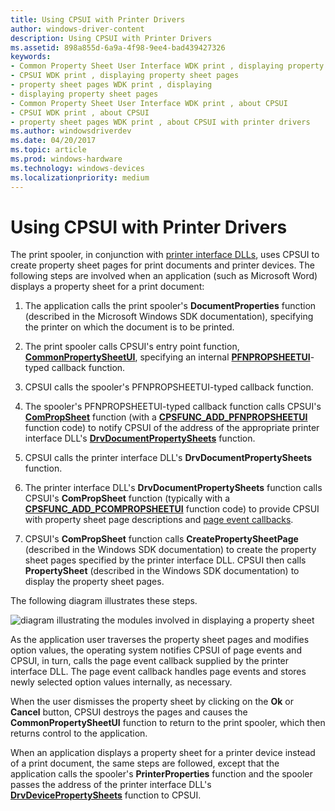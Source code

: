 ```yaml
---
title: Using CPSUI with Printer Drivers
author: windows-driver-content
description: Using CPSUI with Printer Drivers
ms.assetid: 898a855d-6a9a-4f98-9ee4-bad439427326
keywords:
- Common Property Sheet User Interface WDK print , displaying property sheet pages
- CPSUI WDK print , displaying property sheet pages
- property sheet pages WDK print , displaying
- displaying property sheet pages
- Common Property Sheet User Interface WDK print , about CPSUI
- CPSUI WDK print , about CPSUI
- property sheet pages WDK print , about CPSUI with printer drivers
ms.author: windowsdriverdev
ms.date: 04/20/2017
ms.topic: article
ms.prod: windows-hardware
ms.technology: windows-devices
ms.localizationpriority: medium
---
```


# Using CPSUI with Printer Drivers





The print spooler, in conjunction with [printer interface DLLs](printer-interface-dll.md), uses CPSUI to create property sheet pages for print documents and printer devices. The following steps are involved when an application (such as Microsoft Word) displays a property sheet for a print document:

1.  The application calls the print spooler's **DocumentProperties** function (described in the Microsoft Windows SDK documentation), specifying the printer on which the document is to be printed.

2.  The print spooler calls CPSUI's entry point function, [**CommonPropertySheetUI**](https://msdn.microsoft.com/library/windows/hardware/ff546148), specifying an internal [**PFNPROPSHEETUI**](https://msdn.microsoft.com/library/windows/hardware/ff559812)-typed callback function.

3.  CPSUI calls the spooler's PFNPROPSHEETUI-typed callback function.

4.  The spooler's PFNPROPSHEETUI-typed callback function calls CPSUI's [**ComPropSheet**](https://msdn.microsoft.com/library/windows/hardware/ff546207) function (with a [**CPSFUNC\_ADD\_PFNPROPSHEETUI**](https://msdn.microsoft.com/library/windows/hardware/ff546391) function code) to notify CPSUI of the address of the appropriate printer interface DLL's [**DrvDocumentPropertySheets**](https://msdn.microsoft.com/library/windows/hardware/ff548548) function.

5.  CPSUI calls the printer interface DLL's **DrvDocumentPropertySheets** function.

6.  The printer interface DLL's **DrvDocumentPropertySheets** function calls CPSUI's **ComPropSheet** function (typically with a [**CPSFUNC\_ADD\_PCOMPROPSHEETUI**](https://msdn.microsoft.com/library/windows/hardware/ff546388) function code) to provide CPSUI with property sheet page descriptions and [page event callbacks](page-event-callbacks.md).

7.  CPSUI's **ComPropSheet** function calls **CreatePropertySheetPage** (described in the Windows SDK documentation) to create the property sheet pages specified by the printer interface DLL. CPSUI then calls **PropertySheet** (described in the Windows SDK documentation) to display the property sheet pages.

The following diagram illustrates these steps.

![diagram illustrating the modules involved in displaying a property sheet](images/usecpsui.png)

As the application user traverses the property sheet pages and modifies option values, the operating system notifies CPSUI of page events and CPSUI, in turn, calls the page event callback supplied by the printer interface DLL. The page event callback handles page events and stores newly selected option values internally, as necessary.

When the user dismisses the property sheet by clicking on the **Ok** or **Cancel** button, CPSUI destroys the pages and causes the **CommonPropertySheetUI** function to return to the print spooler, which then returns control to the application.

When an application displays a property sheet for a printer device instead of a print document, the same steps are followed, except that the application calls the spooler's **PrinterProperties** function and the spooler passes the address of the printer interface DLL's [**DrvDevicePropertySheets**](https://msdn.microsoft.com/library/windows/hardware/ff548542) function to CPSUI.

 

 





